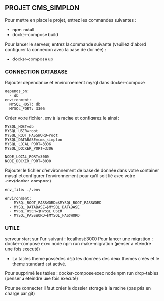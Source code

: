 ## PROJET CMS_SIMPLON

Pour mettre en place le projet, entrez les commandes suivantes : 

* npm install
* docker-compose build

Pour lancer le serveur, entrez la commande suivante (veuillez d'abord configurer la connexion avec la base de donnée) :

* docker-compose up

### CONNECTION DATABASE

Rajouter dependance et environnement mysql dans docker-compose 

    depends_on:
      - db
    environment: 
      MYSQL_HOST: db
      MYSQL_PORT: 3306

Créer votre fichier .env à la racine et configurez le ainsi :

    MYSQL_HOST=db
    MYSQL_USER=root
    MYSQL_ROOT_PASSWORD=root
    MYSQL_DATABASE=cms_simplon
    MYSQL_LOCAL_PORT=3306
    MYSQL_DOCKER_PORT=3306

    NODE_LOCAL_PORT=3000
    NODE_DOCKER_PORT=3000

Rajouter le fichier d'environnement de base de donnée dans votre container mysql et configurer l'environnement pour qu'il soit lié avec votre .env(docker-compose) 

    env_file: ./.env

    environment:
      - MYSQL_ROOT_PASSWORD=$MYSQL_ROOT_PASSWORD
      - MYSQL_DATABASE=$MYSQL_DATABASE
      - MYSQL_USER=$MYSQL_USER
      - MYSQL_PASSWORD=$MYSQL_PASSWORD

### UTILE

  serveur start sur l'url suivant : localhost:3000
  Pour lancer une migration : docker-compose exec node npm run make-migration (penser a eteindre une fois executé)
  * La tables theme possèdes déjà les données des deux themes créés et le theme standard est activé.
  
  Pour supprimé les tables : docker-compose exec node npm run drop-tables (penser a eteindre une fois executé)

  Pour se connecter il faut créer le dossier storage à la racine (pas pris en charge par git)